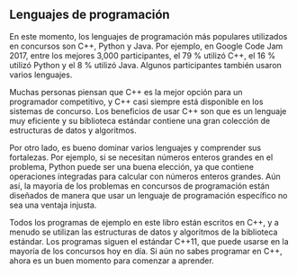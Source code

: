 ## Lenguajes de programación

En este momento, los lenguajes de programación más populares utilizados en concursos son C++, Python y Java. Por ejemplo, en Google Code Jam 2017, entre los mejores 3,000 participantes, el 79 % utilizó C++, el 16 % utilizó Python y el 8 % utilizó Java. Algunos participantes también usaron varios lenguajes.

Muchas personas piensan que C++ es la mejor opción para un programador competitivo, y C++ casi siempre está disponible en los sistemas de concurso. Los beneficios de usar C++ son que es un lenguaje muy eficiente y su biblioteca estándar contiene una gran colección de estructuras de datos y algoritmos.

Por otro lado, es bueno dominar varios lenguajes y comprender sus fortalezas. Por ejemplo, si se necesitan números enteros grandes en el problema, Python puede ser una buena elección, ya que contiene operaciones integradas para calcular con números enteros grandes. Aún así, la mayoría de los problemas en concursos de programación están diseñados de manera que usar un lenguaje de programación específico no sea una ventaja injusta.

Todos los programas de ejemplo en este libro están escritos en C++, y a menudo se utilizan las estructuras de datos y algoritmos de la biblioteca estándar. Los programas siguen el estándar C++11, que puede usarse en la mayoría de los concursos hoy en día. Si aún no sabes programar en C++, ahora es un buen momento para comenzar a aprender.
